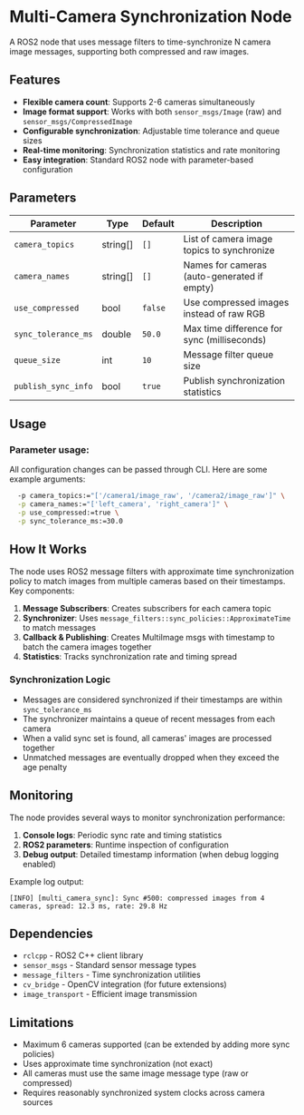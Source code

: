 # Multi-Camera Synchronization Node

A ROS2 node that uses message filters to time-synchronize N camera image messages, supporting both compressed and raw images.

## Features

- **Flexible camera count**: Supports 2-6 cameras simultaneously
- **Image format support**: Works with both `sensor_msgs/Image` (raw) and `sensor_msgs/CompressedImage`
- **Configurable synchronization**: Adjustable time tolerance and queue sizes
- **Real-time monitoring**: Synchronization statistics and rate monitoring
- **Easy integration**: Standard ROS2 node with parameter-based configuration

## Parameters

| Parameter | Type | Default | Description |
|-----------|------|---------|-------------|
| `camera_topics` | string[] | `[]` | List of camera image topics to synchronize |
| `camera_names` | string[] | `[]` | Names for cameras (auto-generated if empty) |
| `use_compressed` | bool | `false` | Use compressed images instead of raw RGB |
| `sync_tolerance_ms` | double | `50.0` | Max time difference for sync (milliseconds) |
| `queue_size` | int | `10` | Message filter queue size |
| `publish_sync_info` | bool | `true` | Publish synchronization statistics |

## Usage

### Parameter usage:
All configuration changes can be passed through CLI. Here are some example arguments:

```bash
  -p camera_topics:="['/camera1/image_raw', '/camera2/image_raw']" \
  -p camera_names:="['left_camera', 'right_camera']" \
  -p use_compressed:=true \
  -p sync_tolerance_ms:=30.0
```

## How It Works

The node uses ROS2 message filters with approximate time synchronization policy to match images from multiple cameras based on their timestamps. Key components:

1. **Message Subscribers**: Creates subscribers for each camera topic
2. **Synchronizer**: Uses `message_filters::sync_policies::ApproximateTime` to match messages
3. **Callback & Publishing**: Creates MultiImage msgs with timestamp to batch the camera images together
4. **Statistics**: Tracks synchronization rate and timing spread

### Synchronization Logic

- Messages are considered synchronized if their timestamps are within `sync_tolerance_ms`
- The synchronizer maintains a queue of recent messages from each camera
- When a valid sync set is found, all cameras' images are processed together
- Unmatched messages are eventually dropped when they exceed the age penalty

## Monitoring

The node provides several ways to monitor synchronization performance:

1. **Console logs**: Periodic sync rate and timing statistics
2. **ROS2 parameters**: Runtime inspection of configuration
3. **Debug output**: Detailed timestamp information (when debug logging enabled)

Example log output:

```
[INFO] [multi_camera_sync]: Sync #500: compressed images from 4 cameras, spread: 12.3 ms, rate: 29.8 Hz
```

## Dependencies

- `rclcpp` - ROS2 C++ client library
- `sensor_msgs` - Standard sensor message types
- `message_filters` - Time synchronization utilities
- `cv_bridge` - OpenCV integration (for future extensions)
- `image_transport` - Efficient image transmission

## Limitations

- Maximum 6 cameras supported (can be extended by adding more sync policies)
- Uses approximate time synchronization (not exact)
- All cameras must use the same image message type (raw or compressed)
- Requires reasonably synchronized system clocks across camera sources
